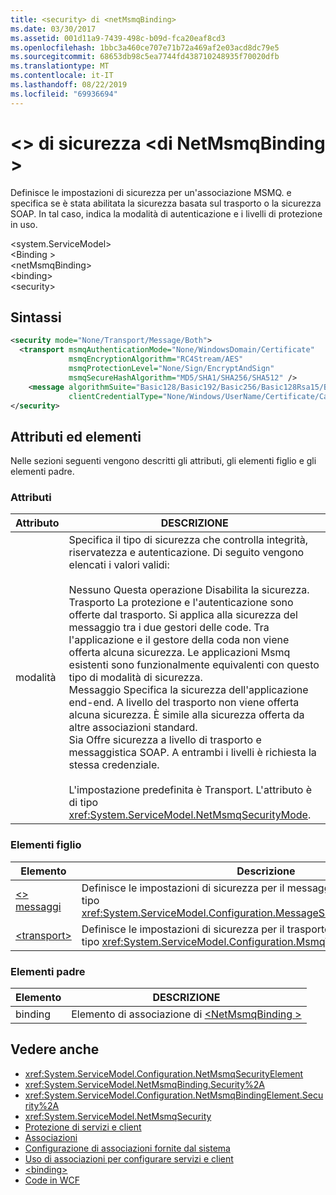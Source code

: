 ```yaml
---
title: <security> di <netMsmqBinding>
ms.date: 03/30/2017
ms.assetid: 001d11a9-7439-498c-b09d-fca20eaf8cd3
ms.openlocfilehash: 1bbc3a460ce707e71b72a469af2e03acd8dc79e5
ms.sourcegitcommit: 68653db98c5ea7744fd438710248935f70020dfb
ms.translationtype: MT
ms.contentlocale: it-IT
ms.lasthandoff: 08/22/2019
ms.locfileid: "69936694"
---
```

# <a name="security-of-netmsmqbinding"></a>\<> di sicurezza \<di NetMsmqBinding >
Definisce le impostazioni di sicurezza per un'associazione MSMQ. e specifica se è stata abilitata la sicurezza basata sul trasporto o la sicurezza SOAP. In tal caso, indica la modalità di autenticazione e i livelli di protezione in uso.  
  
 \<system.ServiceModel>  
\<Binding >  
\<netMsmqBinding>  
\<binding>  
\<security>  
  
## <a name="syntax"></a>Sintassi  
  
```xml  
<security mode="None/Transport/Message/Both">
  <transport msmqAuthenticationMode="None/WindowsDomain/Certificate"
             msmqEncryptionAlgorithm="RC4Stream/AES"
             msmqProtectionLevel="None/Sign/EncryptAndSign"
             msmqSecureHashAlgorithm="MD5/SHA1/SHA256/SHA512" />
    <message algorithmSuite="Basic128/Basic192/Basic256/Basic128Rsa15/Basic256Rsa15/TripleDes/TripleDesRsa15/Basic128Sha256/Basic192Sha256/TripleDesSha256/Basic128Sha256Rsa15/Basic192Sha256Rsa15/Basic256Sha256Rsa15/TripleDesSha256Rsa15"
             clientCredentialType="None/Windows/UserName/Certificate/CardSpace" />
</security>
```  
  
## <a name="attributes-and-elements"></a>Attributi ed elementi  
 Nelle sezioni seguenti vengono descritti gli attributi, gli elementi figlio e gli elementi padre.  
  
### <a name="attributes"></a>Attributi  
  
|Attributo|DESCRIZIONE|  
|---------------|-----------------|  
|modalità|Specifica il tipo di sicurezza che controlla integrità, riservatezza e autenticazione. Di seguito vengono elencati i valori validi:<br /><br /> Nessuno Questa operazione Disabilita la sicurezza.<br />Trasporto La protezione e l'autenticazione sono offerte dal trasporto. Si applica alla sicurezza del messaggio tra i due gestori delle code. Tra l'applicazione e il gestore della coda non viene offerta alcuna sicurezza. Le applicazioni Msmq esistenti sono funzionalmente equivalenti con questo tipo di modalità di sicurezza.<br />Messaggio Specifica la sicurezza dell'applicazione end-end. A livello del trasporto non viene offerta alcuna sicurezza. È simile alla sicurezza offerta da altre associazioni standard.<br />Sia Offre sicurezza a livello di trasporto e messaggistica SOAP. A entrambi i livelli è richiesta la stessa credenziale.<br /><br /> L'impostazione predefinita è Transport. L'attributo è di tipo <xref:System.ServiceModel.NetMsmqSecurityMode>.|  
  
### <a name="child-elements"></a>Elementi figlio  
  
|Elemento|Descrizione|  
|-------------|-----------------|  
|[\<> messaggi](message-of-netmsmqbinding.md)|Definisce le impostazioni di sicurezza per il messaggio SOAP. L'elemento è di tipo <xref:System.ServiceModel.Configuration.MessageSecurityOverMsmqElement>.|  
|[\<transport>](transport-of-netmsmqbinding.md)|Definisce le impostazioni di sicurezza per il trasporto MSMQ. L'elemento è di tipo <xref:System.ServiceModel.Configuration.MsmqTransportSecurityElement>.|  
  
### <a name="parent-elements"></a>Elementi padre  
  
|Elemento|DESCRIZIONE|  
|-------------|-----------------|  
|binding|Elemento di associazione di [ \<NetMsmqBinding >](netmsmqbinding.md)|  
  
## <a name="see-also"></a>Vedere anche

- <xref:System.ServiceModel.Configuration.NetMsmqSecurityElement>
- <xref:System.ServiceModel.NetMsmqBinding.Security%2A>
- <xref:System.ServiceModel.Configuration.NetMsmqBindingElement.Security%2A>
- <xref:System.ServiceModel.NetMsmqSecurity>
- [Protezione di servizi e client](../../../wcf/feature-details/securing-services-and-clients.md)
- [Associazioni](../../../wcf/bindings.md)
- [Configurazione di associazioni fornite dal sistema](../../../wcf/feature-details/configuring-system-provided-bindings.md)
- [Uso di associazioni per configurare servizi e client](../../../wcf/using-bindings-to-configure-services-and-clients.md)
- [\<binding>](../../../misc/binding.md)
- [Code in WCF](../../../wcf/feature-details/queues-in-wcf.md)
